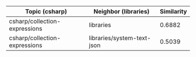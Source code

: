 | Topic (csharp) | Neighbor (libraries) | Similarity |
|-------------|-------------------|------------|
| csharp/collection-expressions | libraries | 0.6882 |
| csharp/collection-expressions | libraries/system-text-json | 0.5039 |
